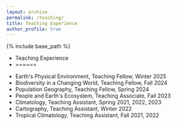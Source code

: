 ```yaml
---
layout: archive
permalink: /teaching/
title: Teaching Experience
author_profile: true
---
```


{% include base_path %}

- Teaching Experience
- ======
* Earth's Physical Environment, Teaching Fellow, Winter 2025
* Biodiversity in a Changing World, Teaching Fellow, Fall 2024
* Population Geography, Teaching Fellow, Spring 2024
* People and Earth's Ecosystem, Teaching Associate, Fall 2023
* Climatology, Teaching Assistant, Spring 2021, 2022, 2023
* Cartography, Teaching Assistant, Winter 2022
* Tropical Climatology, Teaching Assistant, Fall 2021, 2022
